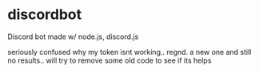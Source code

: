 # discordbot
Discord bot made w/ node.js, discord.js

seriously confused why my token isnt working.. regnd. a new one and still no results.. will try to remove some old code to see if its helps

